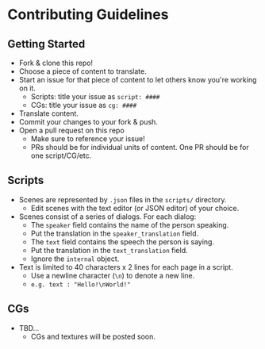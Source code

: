 # Contributing Guidelines

## Getting Started
- Fork & clone this repo!
- Choose a piece of content to translate.
- Start an issue for that piece of content to let others know you're working on it.
  - Scripts: title your issue as `script: ####`
  - CGs: title your issue as `cg: ####`
- Translate content.
- Commit your changes to your fork & push.
- Open a pull request on this repo
  - Make sure to reference your issue!
  - PRs should be for individual units of content. One PR should be for one
    script/CG/etc.

## Scripts
- Scenes are represented by `.json` files in the `scripts/` directory. 
  - Edit scenes with the text editor (or JSON editor) of your choice.
- Scenes consist of a series of dialogs. For each dialog:
  - The `speaker` field contains the name of the person speaking.
  - Put the translation in the `speaker_translation` field.
  - The `text` field contains the speech the person is saying.
  - Put the translation in the `text_translation` field.
  - Ignore the `internal` object.
- Text is limited to 40 characters x 2 lines for each page in a script.
  - Use a newline character (`\n`) to denote a new line.
  - ```e.g. text : "Hello!\nWorld!"``` 

## CGs
- TBD...
  - CGs and textures will be posted soon.
